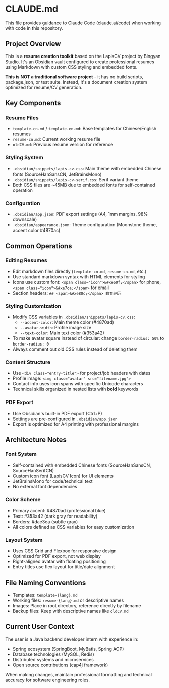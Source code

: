 # CLAUDE.md

This file provides guidance to Claude Code (claude.ai/code) when working with code in this repository.

## Project Overview

This is a **resume creation toolkit** based on the LapisCV project by Bingyan Studio. It's an Obsidian vault configured to create professional resumes using Markdown with custom CSS styling and embedded fonts.

**This is NOT a traditional software project** - it has no build scripts, package.json, or test suite. Instead, it's a document creation system optimized for resume/CV generation.

## Key Components

### Resume Files
- `template-cn.md` / `template-en.md`: Base templates for Chinese/English resumes
- `resume-cn.md`: Current working resume file
- `oldCV.md`: Previous resume version for reference

### Styling System
- `.obsidian/snippets/lapis-cv.css`: Main theme with embedded Chinese fonts (SourceHanSansCN, JetBrainsMono)
- `.obsidian/snippets/lapis-cv-serif.css`: Serif variant theme
- Both CSS files are ~45MB due to embedded fonts for self-contained operation

### Configuration
- `.obsidian/app.json`: PDF export settings (A4, 1mm margins, 98% downscale)
- `.obsidian/appearance.json`: Theme configuration (Moonstone theme, accent color #4870ac)

## Common Operations

### Editing Resumes
- Edit markdown files directly (`template-cn.md`, `resume-cn.md`, etc.)
- Use standard markdown syntax with HTML elements for styling
- Icons use custom font: `<span class="icon">&#xe60f;</span>` for phone, `<span class="icon">&#xe7ca;</span>` for email
- Section headers: `## <span>&#xe80c;</span> 教育经历`

### Styling Customization
- Modify CSS variables in `.obsidian/snippets/lapis-cv.css`:
  - `--accent-color`: Main theme color (#4870ad)
  - `--avatar-width`: Profile image size
  - `--text-color`: Main text color (#353a42)
- To make avatar square instead of circular: change `border-radius: 50%` to `border-radius: 0`
- Always comment out old CSS rules instead of deleting them

### Content Structure
- Use `<div class="entry-title">` for project/job headers with dates
- Profile image: `<img class="avatar" src="filename.jpg">`
- Contact info uses icon spans with specific Unicode characters
- Technical skills organized in nested lists with **bold** keywords

### PDF Export
- Use Obsidian's built-in PDF export (Ctrl+P)
- Settings are pre-configured in `.obsidian/app.json`
- Export is optimized for A4 printing with professional margins

## Architecture Notes

### Font System
- Self-contained with embedded Chinese fonts (SourceHanSansCN, SourceHanSerifCN)
- Custom icon font (LapisCV Icon) for UI elements
- JetBrainsMono for code/technical text
- No external font dependencies

### Color Scheme
- Primary accent: #4870ad (professional blue)
- Text: #353a42 (dark gray for readability)
- Borders: #dae3ea (subtle gray)
- All colors defined as CSS variables for easy customization

### Layout System
- Uses CSS Grid and Flexbox for responsive design
- Optimized for PDF export, not web display
- Right-aligned avatar with floating positioning
- Entry titles use flex layout for title/date alignment

## File Naming Conventions
- Templates: `template-{lang}.md`
- Working files: `resume-{lang}.md` or descriptive names
- Images: Place in root directory, reference directly by filename
- Backup files: Keep with descriptive names like `oldCV.md`

## Current User Context
The user is a Java backend developer intern with experience in:
- Spring ecosystem (SpringBoot, MyBatis, Spring AOP)
- Database technologies (MySQL, Redis)
- Distributed systems and microservices
- Open source contributions (cap4j framework)

When making changes, maintain professional formatting and technical accuracy for software engineering roles.